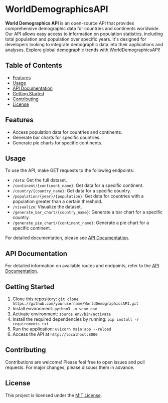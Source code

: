 # WorldDemographicsAPI

**World Demographics API** is an open-source API that provides comprehensive demographic data for countries and continents worldwide. Our API allows easy access to information on population statistics, including total population and population over specific years. It's designed for developers looking to integrate demographic data into their applications and analyses. Explore global demographic trends with WorldDemographicsAPI!

## Table of Contents

- [Features](#features)
- [Usage](#usage)
- [API Documentation](#api-documentation)
- [Getting Started](#getting-started)
- [Contributing](#contributing)
- [License](#license)

## Features

- Access population data for countries and continents.
- Generate bar charts for specific countries.
- Generate pie charts for specific continents.

## Usage

To use the API, make GET requests to the following endpoints:

- `/data`: Get the full dataset.
- `/continent/{continent_name}`: Get data for a specific continent.
- `/country/{country_name}`: Get data for a specific country.
- `/population/{year}/{population}`: Get data for countries with a population greater than a certain threshold.
- `/visualize`: Visualize the dataset.
- `/generate_bar_chart/{country_name}`: Generate a bar chart for a specific country.
- `/generate_pie_chart/{continent_name}`: Generate a pie chart for a specific continent.

For detailed documentation, please see [API Documentation](#api-documentation).

## API Documentation

For detailed information on available routes and endpoints, refer to the [API Documentation](API_DOCUMENTATION.md).

## Getting Started

1. Clone this repository: `git clone https://github.com/yourusername/WorldDemographicsAPI.git`
2. Install environment: `python3 -m venv env`
3. Activate environment: `source env/bin/activate`
4. Install the required dependencies by running: `pip install -r requirements.txt`
5. Run the application: `uvicorn main:app --reload`
6. Access the API at `http://localhost:8000`

## Contributing

Contributions are welcome! Please feel free to open issues and pull requests. For major changes, please discuss them in advance.

## License

This project is licensed under the [MIT License](LICENSE).